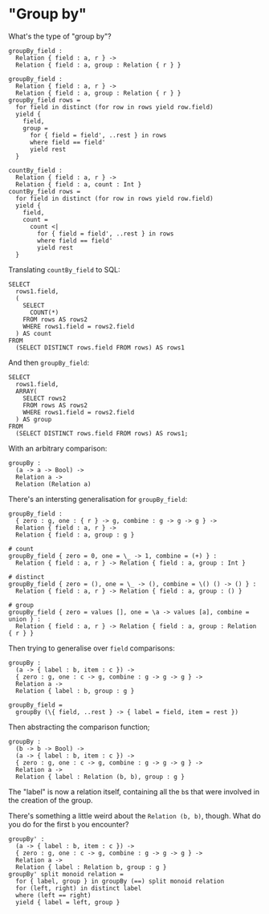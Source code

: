 # "Group by"

What's the type of "group by"?

```
groupBy_field :
  Relation { field : a, r } ->
  Relation { field : a, group : Relation { r } }

groupBy_field :
  Relation { field : a, r } ->
  Relation { field : a, group : Relation { r } }
groupBy_field rows = 
  for field in distinct (for row in rows yield row.field)
  yield { 
    field,
    group =
      for { field = field', ..rest } in rows
      where field == field'
      yield rest
  }

countBy_field :
  Relation { field : a, r } ->
  Relation { field : a, count : Int }
countBy_field rows = 
  for field in distinct (for row in rows yield row.field)
  yield { 
    field,
    count =
      count <|
        for { field = field', ..rest } in rows
        where field == field'
        yield rest
  }
```

Translating `countBy_field` to SQL:

```
SELECT
  rows1.field,
  (
    SELECT
      COUNT(*)
    FROM rows AS rows2
    WHERE rows1.field = rows2.field
  ) AS count
FROM
  (SELECT DISTINCT rows.field FROM rows) AS rows1
```

And then `groupBy_field`:

```
SELECT
  rows1.field,
  ARRAY(
    SELECT rows2
    FROM rows AS rows2
    WHERE rows1.field = rows2.field
  ) AS group
FROM
  (SELECT DISTINCT rows.field FROM rows) AS rows1;
```

With an arbitrary comparison:

```
groupBy :
  (a -> a -> Bool) ->
  Relation a ->
  Relation (Relation a)
```

There's an intersting generalisation for `groupBy_field`:

```
groupBy_field :
  { zero : g, one : { r } -> g, combine : g -> g -> g } ->
  Relation { field : a, r } ->
  Relation { field : a, group : g }

# count
groupBy_field { zero = 0, one = \_ -> 1, combine = (+) } :
  Relation { field : a, r } -> Relation { field : a, group : Int }

# distinct
groupBy_field { zero = (), one = \_ -> (), combine = \() () -> () } :
  Relation { field : a, r } -> Relation { field : a, group : () }

# group
groupBy_field { zero = values [], one = \a -> values [a], combine = union } :
  Relation { field : a, r } -> Relation { field : a, group : Relation { r } }
```

Then trying to generalise over `field` comparisons:

```
groupBy :
  (a -> { label : b, item : c }) ->
  { zero : g, one : c -> g, combine : g -> g -> g } ->
  Relation a ->
  Relation { label : b, group : g }

groupBy_field =
  groupBy (\{ field, ..rest } -> { label = field, item = rest })
```

Then abstracting the comparison function;

```
groupBy :
  (b -> b -> Bool) ->
  (a -> { label : b, item : c }) ->
  { zero : g, one : c -> g, combine : g -> g -> g } ->
  Relation a ->
  Relation { label : Relation (b, b), group : g }
```

The "label" is now a relation itself, containing all the `b`s that were involved in the creation of
the group.

There's something a little weird about the `Relation (b, b)`, though. What do you do for the first
`b` you encounter?

```
groupBy' :
  (a -> { label : b, item : c }) ->
  { zero : g, one : c -> g, combine : g -> g -> g } ->
  Relation a ->
  Relation { label : Relation b, group : g }
groupBy' split monoid relation =
  for { label, group } in groupBy (==) split monoid relation
  for (left, right) in distinct label
  where (left == right)
  yield { label = left, group }
```
